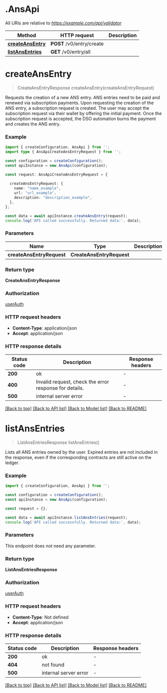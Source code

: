 # .AnsApi

All URIs are relative to *https://example.com/api/validator*

Method | HTTP request | Description
------------- | ------------- | -------------
[**createAnsEntry**](AnsApi.md#createAnsEntry) | **POST** /v0/entry/create | 
[**listAnsEntries**](AnsApi.md#listAnsEntries) | **GET** /v0/entry/all | 


# **createAnsEntry**
> CreateAnsEntryResponse createAnsEntry(createAnsEntryRequest)

Requests the creation of a new ANS entry. ANS entries need to be paid and renewed via subscription payments.  Upon requesting the creation of the ANS entry, a subscription request is created. The user may accept the subscription request via their wallet by offering the initial payment. Once the subscription request is accepted, the DSO automation burns the payment and creates the ANS entry. 

### Example


```typescript
import { createConfiguration, AnsApi } from '';
import type { AnsApiCreateAnsEntryRequest } from '';

const configuration = createConfiguration();
const apiInstance = new AnsApi(configuration);

const request: AnsApiCreateAnsEntryRequest = {
  
  createAnsEntryRequest: {
    name: "name_example",
    url: "url_example",
    description: "description_example",
  },
};

const data = await apiInstance.createAnsEntry(request);
console.log('API called successfully. Returned data:', data);
```


### Parameters

Name | Type | Description  | Notes
------------- | ------------- | ------------- | -------------
 **createAnsEntryRequest** | **CreateAnsEntryRequest**|  |


### Return type

**CreateAnsEntryResponse**

### Authorization

[userAuth](README.md#userAuth)

### HTTP request headers

 - **Content-Type**: application/json
 - **Accept**: application/json


### HTTP response details
| Status code | Description | Response headers |
|-------------|-------------|------------------|
**200** | ok |  -  |
**400** | Invalid request, check the error response for details.  |  -  |
**500** | internal server error |  -  |

[[Back to top]](#) [[Back to API list]](README.md#documentation-for-api-endpoints) [[Back to Model list]](README.md#documentation-for-models) [[Back to README]](README.md)

# **listAnsEntries**
> ListAnsEntriesResponse listAnsEntries()

Lists all ANS entries owned by the user. Expired entries are not included in the response, even if the corresponding contracts are still active on the ledger. 

### Example


```typescript
import { createConfiguration, AnsApi } from '';

const configuration = createConfiguration();
const apiInstance = new AnsApi(configuration);

const request = {};

const data = await apiInstance.listAnsEntries(request);
console.log('API called successfully. Returned data:', data);
```


### Parameters
This endpoint does not need any parameter.


### Return type

**ListAnsEntriesResponse**

### Authorization

[userAuth](README.md#userAuth)

### HTTP request headers

 - **Content-Type**: Not defined
 - **Accept**: application/json


### HTTP response details
| Status code | Description | Response headers |
|-------------|-------------|------------------|
**200** | ok |  -  |
**404** | not found |  -  |
**500** | internal server error |  -  |

[[Back to top]](#) [[Back to API list]](README.md#documentation-for-api-endpoints) [[Back to Model list]](README.md#documentation-for-models) [[Back to README]](README.md)



